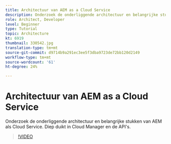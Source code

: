 ```yaml
---
title: Architectuur van AEM as a Cloud Service
description: Onderzoek de onderliggende architectuur en belangrijke stukken van AEM als Cloud Service. Diep duikt in Cloud Manager en de API's.
role: Architect, Developer
level: Beginner
type: Tutorial
topic: Architecture
kt: 6919
thumbnail: 330542.jpg
translation-type: tm+mt
source-git-commit: d9714b9a291ec3ee5f3dba9723de72bb120d2149
workflow-type: tm+mt
source-wordcount: '61'
ht-degree: 24%

---
```



# Architectuur van AEM as a Cloud Service

Onderzoek de onderliggende architectuur en belangrijke stukken van AEM als Cloud Service. Diep duikt in Cloud Manager en de API&#39;s.

>[!VIDEO](https://video.tv.adobe.com/v/330542/?quality=12&learn=on)